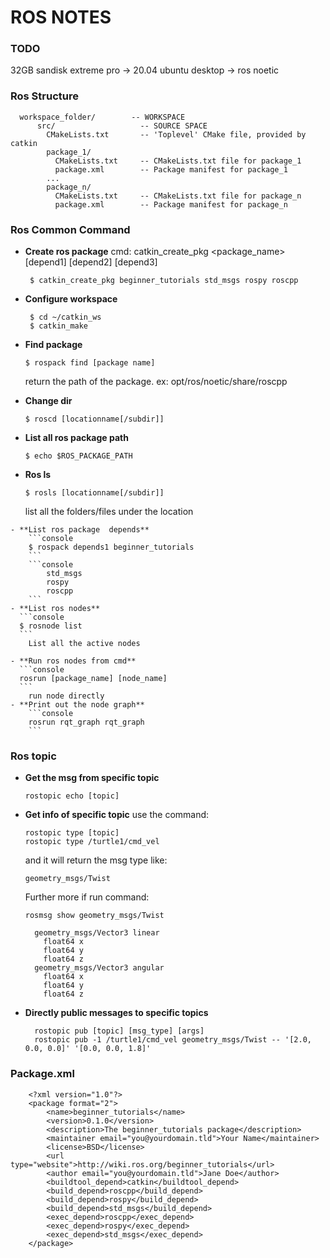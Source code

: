
# ROS NOTES

### TODO
32GB sandisk extreme pro -> 20.04 ubuntu desktop -> ros noetic

### Ros Structure
```console
  workspace_folder/        -- WORKSPACE
      src/                   -- SOURCE SPACE
        CMakeLists.txt       -- 'Toplevel' CMake file, provided by catkin
        package_1/
          CMakeLists.txt     -- CMakeLists.txt file for package_1
          package.xml        -- Package manifest for package_1
        ...
        package_n/
          CMakeLists.txt     -- CMakeLists.txt file for package_n
          package.xml        -- Package manifest for package_n
 ```
### Ros Common Command
- **Create ros package** 
		cmd: catkin_create_pkg <package_name> [depend1] [depend2] [depend3]
	```console
	 $ catkin_create_pkg beginner_tutorials std_msgs rospy roscpp 
	 ```
- **Configure workspace**
   ```console
	$ cd ~/catkin_ws
	$ catkin_make
	```
 - **Find package**
   ```console 
   $ rospack find [package name]
   ```
   return the path of the package. ex: opt/ros/noetic/share/roscpp
   
  - **Change dir**
    ```console
	$ roscd [locationname[/subdir]] 
	```
   
   - **List all ros package path**  
     ```console
     $ echo $ROS_PACKAGE_PATH
     ```
   
   - **Ros ls**
     ```console 
	 $ rosls [locationname[/subdir]] 
	  ```
     list all the folders/files under the location
 
	- **List ros package  depends**
		```console
		$ rospack depends1 beginner_tutorials
		```
		```console
			std_msgs
			rospy
			roscpp
		```
	- **List ros nodes**
	  ```console
	  $ rosnode list
	  ```
		List all the active nodes
		
	- **Run ros nodes from cmd**
	  ```console
	  rosrun [package_name] [node_name]
	  ```
		run node directly
	- **Print out the node graph**
		```console
		rosrun rqt_graph rqt_graph
		```
		
### Ros topic
- **Get the msg from specific topic**
		
	```console
	rostopic echo [topic]
	```
	
	
- **Get info of specific topic**
  use the command:
  ```console 
  rostopic type [topic]
  rostopic type /turtle1/cmd_vel
  ```
  and it will return the msg type like:
  ```console
  geometry_msgs/Twist
  ```
  Further more if run command:
  ```console
  rosmsg show geometry_msgs/Twist
  ```
  ```console
	geometry_msgs/Vector3 linear
      float64 x
      float64 y
      float64 z
    geometry_msgs/Vector3 angular
      float64 x
      float64 y
      float64 z
  ```
 - **Directly public messages to specific topics**
    ```console
      rostopic pub [topic] [msg_type] [args]
	  rostopic pub -1 /turtle1/cmd_vel geometry_msgs/Twist -- '[2.0, 0.0, 0.0]' '[0.0, 0.0, 1.8]'
	  ```
### Package.xml
```console
	<?xml version="1.0"?>
	<package format="2">
		<name>beginner_tutorials</name>
		<version>0.1.0</version>
		<description>The beginner_tutorials package</description>
		<maintainer email="you@yourdomain.tld">Your Name</maintainer>
		<license>BSD</license>
		<url type="website">http://wiki.ros.org/beginner_tutorials</url>
		<author email="you@yourdomain.tld">Jane Doe</author>
		<buildtool_depend>catkin</buildtool_depend>
		<build_depend>roscpp</build_depend>
		<build_depend>rospy</build_depend>
		<build_depend>std_msgs</build_depend>
		<exec_depend>roscpp</exec_depend>
		<exec_depend>rospy</exec_depend>
		<exec_depend>std_msgs</exec_depend>
	</package>
```
